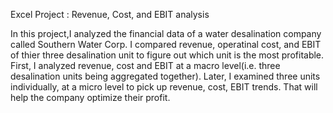 Excel Project : Revenue, Cost, and EBIT analysis

In this project,I analyzed the financial data of a water desalination company called Southern Water Corp. I compared revenue, operatinal cost, and EBIT of thier three desalination unit to figure out which unit is the most profitable. First, I analyzed revenue, cost and EBIT at a macro level(i.e. three desalination units being aggregated together). Later, I examined three units individually, at a micro level to pick up revenue, cost, EBIT trends. That will help the company optimize their profit. 
